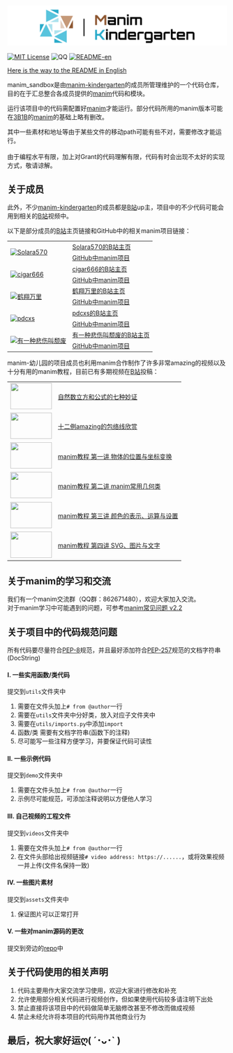 [![logo](assets/logo.png)](https://github.com/manim-kindergarten)

[![MIT License](https://img.shields.io/badge/license-MIT-blue.svg?style=flat)](http://choosealicense.com/licenses/mit/)
![QQ](https://img.shields.io/badge/QQ-862671480-red.svg?style=flat)
[![README-en](https://img.shields.io/badge/README-en-brightgreen)](https://github.com/manim-kindergarten/manim_sandbox/blob/master/README-EN.md)

[Here is the way to the README in English](https://github.com/manim-kindergarten/manim_sandbox/blob/master/README-EN.md)

manim_sandbox是由[manim-kindergarten](https://github.com/manim-kindergarten)的成员所管理维护的一个代码仓库，目的在于汇总整合各成员提供的[manim](https://github.com/3b1b/manim)代码和模块。

运行该项目中的代码需配置好[manim](https://github.com/3b1b/manim)才能运行。部分代码所用的manim版本可能在[3B1B](https://github.com/3b1b)的[manim](https://github.com/3b1b/manim)的基础上略有删改。

其中一些素材和地址等由于某些文件的移动path可能有些不对，需要修改才能运行。<br>  
由于编程水平有限，加上对Grant的代码理解有限，代码有时会出现不太好的实现方式，敬请谅解。

## 关于成员

此外，不少[manim-kindergarten](https://github.com/manim-kindergarten)的成员都是[B站](https://www.bilibili.com/)up主，项目中的不少代码可能会用到相关的[B站](https://www.bilibili.com/)视频中。<br>

以下是部分成员的[B站](https://www.bilibili.com/)主页链接和GitHub中的相关manim项目链接：

<table>
  <tr>
    <td rowspan="2">
      <a href="https://github.com/Solara570" target="_blank">
        <img src="https://avatars3.githubusercontent.com/u/21032813?s=460&u=43ba8a5a95fe1bc00bd7baedcd2c63987426faa6&v=4" alt="Solara570" width="60" height="60">
      </a>
    </td>
    <td><a href="https://space.bilibili.com/3557916/">Solara570的B站主页</a></td>
  </tr>
  <tr>
    <td><a href="https://github.com/Solara570/demo-solara">GitHub中manim项目</a></td>
  </tr>
  <tr>
    <td rowspan="2">
      <a href="https://github.com/cigar666" target="_blank">
        <img src="https://avatars0.githubusercontent.com/u/37494715?s=400&u=1c0608b3aaeee0116720a5bc79bb55738ef14277&v=4" alt="cigar666" width="60"
        height="60">
      </a>
    </td>
    <td><a href="https://space.bilibili.com/66806831/">cigar666的B站主页</a></td>
  </tr>
  <tr>
    <td><a href="https://github.com/cigar666/my_manim_projects">GitHub中manim项目</a></td>
  </tr>
  <tr>
    <td rowspan="2">
      <a href="https://github.com/Tony031218" target="_blank">
        <img src="https://avatars1.githubusercontent.com/u/44120331?s=460&u=fd846e0820e2880970eb1081ea4a47f84a8708db&v=4" alt="鹤翔万里" width="60"
        height="60">
      </a>
    </td>
    <td><a href="https://space.bilibili.com/171431343/">鹤翔万里的B站主页</a></td>
  </tr>
  <tr>
    <td><a href="https://github.com/Tony031218/manim_projects">GitHub中manim项目</a></td>
  </tr>
  <tr>
    <td rowspan="2">
      <a href="https://github.com/pdcxs" target="_blank">
        <img src="https://avatars0.githubusercontent.com/u/3760797?s=460&u=f410435b95a8ed363008daef04b67fbb627260ee&v=4" alt="pdcxs" width="60"
        height="60">
      </a>
    </td>
    <td><a href="https://space.bilibili.com/10707223/">pdcxs的B站主页</a></td>
  </tr>
  <tr>
    <td><a href="https://github.com/pdcxs/ManimProjects">GitHub中manim项目</a></td>
  </tr>
  <tr>
    <td rowspan="2">
      <a href="https://github.com/136108Haumea" target="_blank" alt="有一种悲伤叫颓废">
        <img src="https://avatars0.githubusercontent.com/u/61341382?s=460&u=9e467aec700e2024c2583112f2388c0234ccc3d6&v=4" alt="有一种悲伤叫颓废" width="60"
        height="60">
      </a>
    </td>
    <td><a href="https://space.bilibili.com/387821788/">有一种悲伤叫颓废的B站主页</a></td>
  </tr>
  <tr>
    <td><a href="https://github.com/136108Haumea/my-manim">GitHub中manim项目</a></td>
  </tr>
</table>

manim-幼儿园的项目成员也利用manim合作制作了许多非常amazing的视频以及十分有用的manim教程，目前已有多期视频在[B站](https://www.bilibili.com/)投稿：

<table>
  <tr>
    <td>
      <a href="https://www.bilibili.com/video/BV1P741117QQ" target="_blank">
        <img src="https://i2.hdslb.com/bfs/archive/d178fe90ac1baef6e73ea2a2721394131a8794e1.jpg@380w_240h_100Q_1c.webp" width="95" height="60">
      </a>
    </td>
    <td><a href="https://www.bilibili.com/video/BV1P741117QQ">自然数立方和公式的七种妙证</a></td>
  </tr>
  <tr>
    <td>
      <a href="https://www.bilibili.com/video/BV1zC4y147T3" target="_blank">
        <img src="https://i1.hdslb.com/bfs/archive/b4c992889f88dbda1c940c8c3705f46d58de3962.jpg@380w_240h_100Q_1c.webp" width="95" height="60">
      </a>
    </td>
    <td><a href="https://www.bilibili.com/video/BV1zC4y147T3">十二例amazing的包络线欣赏</a></td>
  </tr>
  <tr>
    <td>
      <a href="https://www.bilibili.com/video/BV1p54y197cC" target="_blank">
        <img src="https://i2.hdslb.com/bfs/archive/cdb967d3a2191130fa649a220d79ec54f2d4fcbb.jpg@380w_240h_100Q_1c.webp" width="95" height="60">
      </a>
    </td>
    <td><a href="https://www.bilibili.com/video/BV1p54y197cC">manim教程 第一讲 物体的位置与坐标变换</a></td>
  </tr>
  <tr>
    <td>
      <a href="https://www.bilibili.com/video/BV1kA411b7kq" target="_blank">
        <img src="https://i1.hdslb.com/bfs/archive/fdacbf3a0a301e3d91e45e26c5bd2e79cf512292.jpg@380w_240h_100Q_1c.webp" width="95" height="60">
      </a>
    </td>
    <td><a href="https://www.bilibili.com/video/BV1kA411b7kq">manim教程 第二讲 manim常用几何类</a></td>
  </tr>
  <tr>
    <td>
      <a href="https://www.bilibili.com/video/BV1vZ4y1x7hT" target="_blank">
        <img src="https://i1.hdslb.com/bfs/archive/2076509b9257d9549cb24a18c8bd52664aff7c61.jpg@380w_240h_100Q_1c.webp" width="95" height="60">
      </a>
    </td>
    <td><a href="https://www.bilibili.com/video/BV1vZ4y1x7hT" title="这个是翔鸽单独完成哒">manim教程 第三讲 颜色的表示、运算与设置</a></td>
  </tr>
  <tr>
    <td>
      <a href="https://www.bilibili.com/video/BV1CC4y1H7kp" target="_blank">
        <img src="https://i2.hdslb.com/bfs/archive/77b304cd3bee503872e1107cffb5e3b73be745cf.jpg@380w_240h_100Q_1c.webp" width="95" height="60">
      </a>
    </td>
    <td><a href="https://www.bilibili.com/video/BV1CC4y1H7kp" title="这个也是翔鸽单独完成哒">manim教程 第四讲 SVG、图片与文字</a></td>
  </tr>
</table>

## 关于manim的学习和交流

我们有一个manim交流群（QQ群：862671480），欢迎大家加入交流。<br>
对于manim学习中可能遇到的问题，可参考[manim常见问题 v2.2](https://github.com/manim-kindergarten/manim_sandbox/blob/master/documents/manim%E5%B8%B8%E8%A7%81%E9%97%AE%E9%A2%98v2.2.pdf)<br>

## 关于项目中的代码规范问题

所有代码要尽量符合[PEP-8](https://www.python.org/dev/peps/pep-0008/)规范，并且最好添加符合[PEP-257](https://www.python.org/dev/peps/pep-0257/)规范的文档字符串(DocString)

#### Ⅰ. 一些实用函数/类代码
提交到`utils`文件夹中
  1. 需要在文件头加上`# from @author`一行
  2. 需要在`utils`文件夹中分好类，放入对应子文件夹中
  3. 需要在`utils/imports.py`中添加`import`
  4. 函数/类 需要有文档字符串(函数下的注释)
  5. 尽可能写一些注释方便学习，并要保证代码可读性
#### Ⅱ. 一些示例代码
提交到`demo`文件夹中
  1. 需要在文件头加上`# from @author`一行
  2. 示例尽可能规范，可添加注释说明以方便他人学习
#### Ⅲ. 自己视频的工程文件
提交到`videos`文件夹中
  1. 需要在文件头加上`# from @author`一行
  2. 在文件头部给出视频链接`# video address: https://......`，或将效果视频一并上传(文件名保持一致)
#### Ⅳ. 一些图片素材
提交到`assets`文件夹中
  1. 保证图片可以正常打开
#### Ⅴ. 一些对manim源码的更改
提交到旁边的[repo](https://github.com/manim-kindergarten/manim)中

## 关于代码使用的相关声明

  1. 代码主要用作大家交流学习使用，欢迎大家进行修改和补充<br>
  2. 允许使用部分相关代码进行视频创作，但如果使用代码较多请注明下出处<br>
  3. 禁止直接将该项目中的代码做简单无脑修改甚至不修改而做成视频<br>
  4. 禁止未经允许将本项目的代码用作其他商业行为<br>


最后，祝大家好运ღ( ´･ᴗ･` )
------------------
